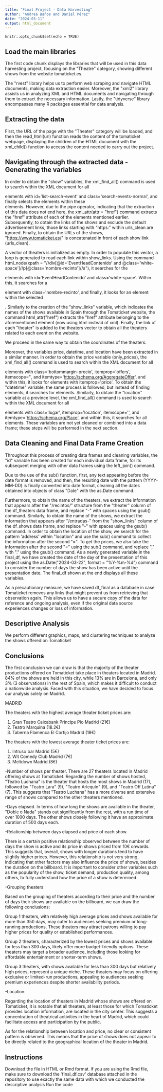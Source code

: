 ```yaml
---
title: "Final Project - Data Harvesting"
author: "Andrea Baños and Daniel Pérez"
date: "2024-03-11"
output: html_document
---
```


```{r setup, include=FALSE}
knitr::opts_chunk$set(echo = TRUE)
```

## Load the main libraries

The first code chunk displays the libraries that will be used in this data harvesting project, focusing on the "Theatre" category, showing different shows from the website tomaticket.es.

The "rvest" library helps us to perform web scraping and navigate HTML documents, making data extraction easier. Moreover, the "xml2" library assists us in analyzing XML and HTML documents and navigating through them to extract the necessary information. Lastly, the "tidyverse" library encompasses many R packages essential for data analysis.

## Extracting the data

First, the URL of the page with the "Theater" category will be loaded, and then the read_html(url) function reads the content of the tomaticket webpage, displaying the children of the HTML document with the xml_child() function to access the content needed to carry out the project.

## Navigating through the extracted data - Generating the variables

In order to obtain the "show" variables, the xml_find_all() command is used to search within the XML document for all <div> elements with id='list-search-event' and class='search-events-normal', and finally selects the <a> elements within these <div> elements. However, due to the pipe operator, indicating that the extraction of this data does not end here, the xml_attr(attr = "href") command extracts the "href" attribute of each of the <a> elements mentioned earlier. Subsequently, to obtain the links of the shows and exclude the default advertisement links, those links starting with "https:" within urls_clean are ignored. Finally, to obtain the URLs of the shows, "https://www.tomaticket.es/" is concatenated in front of each show link (urls_clean).

A vector of theaters is initialized as empty. In order to populate this vector, a loop is generated to read each link within show_links. Using the command html_node(xpath = "//div[@id='EventHeadContenido' and @class='white-space']//p[@class='nombre-recinto']//a"), it searches for the <div> elements with id='EventHeadContenido' and class='white-space'. Within this, it searches for a <p> element with class='nombre-recinto', and finally, it looks for an <a> element within the selected <p>. Similarly to the creation of the "show_links" variable, which indicates the names of the shows available in Spain through the Tomaticket website, the command html_attr("href") extracts the "href" attribute belonging to the aforementioned <a> element (now using html instead of xml). Finally, the link of each "theater" is added to the theaters vector to obtain all the theaters related to each event on the website.

We proceed in the same way to obtain the coordinates of the theaters.

Moreover, the variables price, datetime, and location have been extracted in a similar manner. In order to obtain the price variable (only_prices), the xml_find_all() command is used to search within the XML document for all <p> elements with class='bottommargin-precio', itemprop='offers', itemscope='', and itemtype='https://schema.org/AggregateOffer', and within this, it looks for <meta> elements with itemprop='price'. To obtain the "datetime" variable, the same process is followed, but instead of finding <meta> elements, it searches for <time> elements. Similarly, to obtain the "location" variable at a province level, the xml_find_all() command is used to search within the XML document for all <p> elements with class='lugar', itemprop='location', itemscope='', and itemtype='https://schema.org/Place', and within this, it searches for all <meta> elements. These variables are not yet cleaned or combined into a data frame; these steps will be performed in the next section.

## Data Cleaning and Final Data Frame Creation

Throughout this process of creating data frames and cleaning variables, the "id" variable has been created for each individual data frame, for its subsequent merging with other data frames using the left_join() command.

Due to the use of the sub() function, first, any text appearing before the date format is removed, and then, the resulting date with the pattern (YYYY-MM-DD) is finally converted into date format, cleaning all the dates obtained into objects of class "Date" with the as.Date command.

Furthermore, to obtain the name of the theaters, we extract the information that appears after the "/recintos/" structure from the "theater" column of the df_theaters data frame, and replace "-" with spaces using the gsub() command. Similarly, to obtain the name of the shows, we extract the information that appears after "/entradas-" from the "show_links" column of the df_shows data frame, and replace "-" with spaces using the gsub() command. In order to obtain the location of the show, we search for the pattern 'address' within "location" and use the sub() command to collect the information after the second "=". To get the prices, we also take the information after the second "=" using the sub() command, and replace "," with "." using the gsub() command. As a newly generated variable in the final_df, we have created the date of the day of the presentation of this project using the as.Date("2024-03-22", format = "%Y-%m-%d") command to consider the number of days the show has been active until the presentation date. The final_df shown at the end displays all these variables.

As a precautionary measure, we have saved df_final as a database in case Tomaticket removes any links that might prevent us from retrieving that observation again. This allows us to have a secure copy of the data for reference and ongoing analysis, even if the original data source experiences changes or loss of information.

## Descriptive Analysis

We perform different graphics, maps, and clustering techniques to analyze the shows offered on Tomaticket

## Conclusions
The first conclusion we can draw is that the majority of the theater productions offered on Tomaticket take place in theaters located in Madrid. 84% of the shows are held in this city, while 13% are in Barcelona, and only 3% (3 observations) in the rest of Spain, which makes it difficult to conduct a nationwide analysis. Faced with this situation, we have decided to focus our analysis solely on Madrid.


MADRID

The theaters with the highest average theater ticket prices are:

1. Gran Teatro Caixabank Principe Pio Madrid (21€)
2. Teatro Marquina (18.2€)
3. Taberna Flamenca El Cortijo Madrid (18€)	

The theaters with the lowest average theater ticket prices are:

1. Intruso bar Madrid	(5€)		
2. Wit Comedy Club Madrid (7€)	
3. Meltdown Madrid	(8€)


-Number of shows per theater.
There are 27 theaters located in Madrid offering shows at Tomaticket.
Regarding the number of shows hosted, "Teatro Luchana" is the theater that hosts the most shows in Madrid (17), followed by "Teatro Lara" (9), "Teatro Arlequín" (9), and "Teatro Off Latina" (7). This suggests that "Teatro Luchana" has a more diverse and extensive range of shows compared to the other theaters mentioned.

-Days elapsed.
In terms of how long the shows are available in the theater, "Doble o Nada" stands out significantly from the rest, with a run time of over 1000 days. The other shows closely following it have an approximate duration of 500 days each.

-Relationship between days elapsed and price of each show.

There is a certain positive relationship observed between the number of days the show is active and its price in shows priced from 10€ onwards. This suggests that, overall, shows with longer durations tend to have slightly higher prices. However, this relationship is not very strong, indicating that other factors may also influence the price of shows, besides the duration on the billboard. It is important to consider other variables such as the popularity of the show, ticket demand, production quality, among others, to fully understand how the price of a show is determined.

-Grouping theaters

Based on the grouping of theaters according to their price and the number of days their shows are available on the billboard, we can draw the following conclusions:

Group 1 theaters, with relatively high average prices and shows available for more than 350 days, may cater to audiences seeking premium or long-running productions. These theaters may attract patrons willing to pay higher prices for quality or established performances.

Group 2 theaters, characterized by the lowest prices and shows available for less than 300 days, likely offer more budget-friendly options. These theaters may target a broader audience, including those looking for affordable entertainment or shorter-term shows.

Group 3 theaters, with shows available for less than 300 days but relatively high prices, represent a unique niche. These theaters may focus on offering exclusive or limited-run productions, appealing to audiences seeking premium experiences despite shorter availability periods.

-Location

Regarding the location of theaters in Madrid whose shows are offered on Tomaticket, it is notable that all theaters, at least those for which Tomaticket provides location information, are located in the city center. This suggests a concentration of theatrical activities in the heart of Madrid, which could facilitate access and participation by the public.

As for the relationship between location and price, no clear or consistent pattern is observed. This means that the price of shows does not appear to be directly related to the geographical location of the theater in Madrid.
## Instructions
Download the file in HTML or Rmd format.
If you are using the Rmd file, make sure to download the 'final_df.csv' database attached in the repository to use exactly the same data with which we conducted the descriptive analysis 
Run the code


